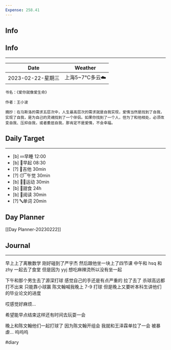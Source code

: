 ```yaml
---
Expense: 258.41
---
```

## Info
## Info
***
| Date              | Weather        |
| ----------------- | -------------- |
| 2023-02-22-星期三 | 上海5~7℃多云☁️ | 


```ad-cite
书名：《爱你就像爱生命》

作者：王小波

摘抄：在马斯洛的需求五层次中，人生最高层次的需求就是自我实现，爱情当然是找到了自我，实现了自我，是为自己的灵魂找到了一个伴侣。如果你找到了一个人，但为了和他相处，必须改变自我、压抑自我，或者委屈自我，那肯定不是爱情，不会幸福。

```


## Daily Target 
***
- [b] 💤早睡   12:00
- [b] 🌅早起    08:30
- [?] 🎵吉他    30min
- [?] 😴午觉    30min
- [b] 🏃‍♀️运动    30min
- [b] 🚫甜食    24h
- [b] 📖阅读    30min
- [?] 🔤单词    20min    


## Day Planner
 [[Day Planner-20230222]]


##  Journal
***
早上上了离散数学
刚好碰到了严宇杰
然后跟他坐一块上了四节课
中午和 hsq 和 zhy 一起去了食堂
但是因为 yyj 想吃麻辣烫所以没有坐一起

下午和那个男生去了源深打球
感觉自己的手还是有点严重的
拉了去了
杀球高远都打不出来
只能靠小球赢
陈文翰喊我晚上 7-9 打球
但是晚上又要听本科生讲他们的毕业论文的进度

哎感觉好麻烦...

希望能早点结束这样还有时间去玩耍一会

晚上和陈文翰他们一起打球了
因为陈文翰开组会
我就和王泽霖单拉了一会
被暴虐...
呜呜呜







#diary